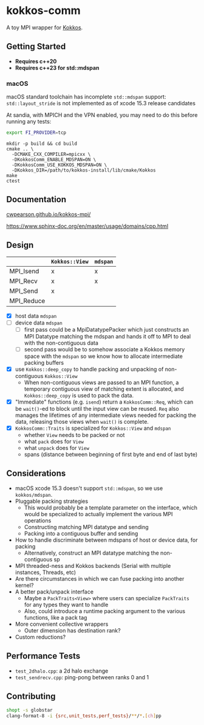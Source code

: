 # kokkos-comm
A toy MPI wrapper for [Kokkos](https://github.com/kokkos/kokkos).

## Getting Started

* **Requires c++20**
* **Requires c++23 for std::mdspan**

### macOS

macOS standard toolchain has incomplete `std::mdspan` support: `std::layout_stride` is not implemented as of xcode 15.3 release candidates

At sandia, with MPICH and the VPN enabled, you may need to do this before running any tests:
```bash
export FI_PROVIDER=tcp
```


```
mkdir -p build && cd build
cmake .. \
  -DCMAKE_CXX_COMPILER=mpicxx \
  -DKokkosComm_ENABLE_MDSPAN=ON \
  -DKokkosComm_USE_KOKKOS_MDSPAN=ON \
  -DKokkos_DIR=/path/to/kokkos-install/lib/cmake/Kokkos
make
ctest
```

## Documentation

[cwpearson.github.io/kokkos-mpi/](https://cwpearson.github.io/kokkos-mpi/)

https://www.sphinx-doc.org/en/master/usage/domains/cpp.html


## Design

| | `Kokkos::View` | `mdspan` |
|-|-|-|
| MPI_Isend  | x | x |
| MPI_Recv   | x | x |
| MPI_Send   | x |   |
| MPI_Reduce |   |   |

- [x] host data `mdspan` 
- [ ] device data `mdspan`
  - [ ] first pass could be a MpiDatatypePacker which just constructs an MPI Datatype matching the mdspan and hands it off to MPI to deal with the non-contiguous data
  - [ ] second pass would be to somehow associate a Kokkos memory space with the `mdspan` so we know how to allocate intermediate packing buffers
- [x] use `Kokkos::deep_copy` to handle packing and unpacking of non-contiguous `Kokkos::View`
  - When non-contiguous views are passed to an MPI function, a temporary contiguous view of matching extent is allocated, and `Kokkos::deep_copy` is used to pack the data.
- [x] "Immediate" functions (e.g. `isend`) return a `KokkosComm::Req`, which can be `wait()`-ed to block until the input view can be reused. `Req` also manages the lifetimes of any intermediate views needed for packing the data, releasing those views when `wait()` is complete.
- [x] `KokkosComm::Traits` is specialized for `Kokkos::View` and `mdspan`
  - whether `View` needs to be packed or not
  - what `pack` does for `View`
  - what `unpack` does for `View`
  - spans (distance between beginning of first byte and end of last byte)

## Considerations

- macOS xcode 15.3 doesn't support `std::mdspan`, so we use `kokkos/mdspan`.
- Pluggable packing strategies
  - This would probably be a template parameter on the interface, which would be specialized to actually implement the various MPI operations
  - Constructing matching MPI datatype and sending
  - Packing into a contiguous buffer and sending
- How to handle discriminate between mdspans of host or device data, for packing
  - Alternatively, construct an MPI datatype matching the non-contiguous sp
- MPI threaded-ness and Kokkos backends (Serial with multiple instances, Threads, etc)
- Are there circumstances in which we can fuse packing into another kernel?
- A better pack/unpack interface
  - Maybe a `PackTraits<View>` where users can specialize `PackTraits` for any types they want to handle
  - Also, could introduce a runtime packing argument to the various functions, like a pack tag
- More convenient collective wrappers
  - Outer dimension has destination rank?
- Custom reductions?

## Performance Tests

* `test_2dhalo.cpp`: a 2d halo exchange
* `test_sendrecv.cpp`: ping-pong between ranks 0 and 1

## Contributing

```bash
shopt -s globstar
clang-format-8 -i {src,unit_tests,perf_tests}/**/*.[ch]pp
```